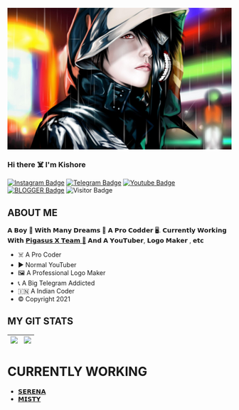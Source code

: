 <a href="https://www.youtube.com/codingpotter"><img align="center" src="https://github.com/AASFCYBERKING/AASFCYBERKING/blob/main/IMG_20210921_162235_545.jpg"/></a>

### Hi there ☠️ I'm Kishore

[![Instagram Badge](https://img.shields.io/badge/-AshSerena-blueviolet?style=plastic-square&logo=instagram&logoColor=white&link=https://www.instagram.com/invites/contact/?i=14apdz8187jp6&utm_content=j87fc6h)](https://instagram.com/ash_serenaforever)
[![Telegram Badge](https://img.shields.io/badge/-AASFCYBERKING-blue?style=plastic-square&logo=Telegram&logoColor=white&link=https://t.me/AASFCYBERKING)](https://t.me/AASFCYBERKING)
[![Youtube Badge](https://img.shields.io/badge/-KishoreTech-red?style=plastic-square&logo=youtube&logoColor=white&link=https://youtube.com/c/KishoreTech)](https://youtube.com/c/KishoreTech)
[![BLOGGER Badge](https://img.shields.io/badge/-KishoreTech-orange?style=plastic-square&logo=blogger&logoColor=white&link=https://blog-by-kishoretech.blogspot.com/?m=1)](https://blog-by-kishoretech.blogspot.com/?m=1)
![Visitor Badge](https://visitor-badge.laobi.icu/badge?page_id=AASFCYBERKING)


## ABOUT ME
𝗔 𝗕𝗼𝘆 🙋 𝗪𝗶𝘁𝗵 𝗠𝗮𝗻𝘆 𝗗𝗿𝗲𝗮𝗺𝘀 💭 𝗔 𝗣𝗿𝗼 𝗖𝗼𝗱𝗱𝗲𝗿 🖥️. 𝗖𝘂𝗿𝗿𝗲𝗻𝘁𝗹𝘆 𝗪𝗼𝗿𝗸𝗶𝗻𝗴 𝗪𝗶𝘁𝗵 [𝗣𝗶𝗴𝗮𝘀𝘂𝘀 𝗫 𝗧𝗲𝗮𝗺 🦄](https://telegram.me/PigasusUpdates) 𝗔𝗻𝗱 𝗔 𝗬𝗼𝘂𝗧𝘂𝗯𝗲𝗿, 𝗟𝗼𝗴𝗼 𝗠𝗮𝗸𝗲𝗿 , 𝗲𝘁𝗰

- ☠️ A Pro Coder
- ▶️ Normal YouTuber
- 🖼️ A Professional Logo Maker
- 📞 A Big Telegram Addicted
- 🇮🇳 A Indian Coder
- ©️  Copyright 2021

## MY GIT STATS
<img src="https://github-readme-stats.vercel.app/api?username=AASFCYBERKING&&show_icons=true&count_private=true&theme=radical"/>|<img src="https://github-readme-streak-stats.herokuapp.com/?user=AASFCYBERKING&theme=radical"/>|
|---|---|

# CURRENTLY WORKING
<!-- CURRENTLY-WORKING:START -->
- [𝗦𝗘𝗥𝗘𝗡𝗔](https://t.me/SerenaYvonneRobot)
- [𝗠𝗜𝗦𝗧𝗬](https://t.me/MistyWilliamsRobot)
<!-- CURRENTLY-WORKING:END -->
